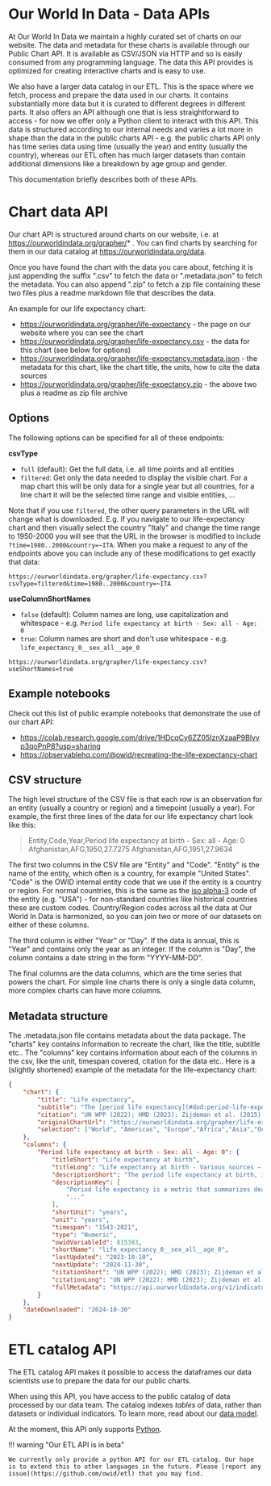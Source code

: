 # Our World In Data - Data APIs

At Our World In Data we maintain a highly curated set of charts on our website. The data and metadata for these charts is available through our Public Chart API. It is available as CSV/JSON via HTTP and so is easily consumed from any programming language. The data this API provides is optimized for creating interactive charts and is easy to use.

We also have a larger data catalog in our ETL. This is the space where we fetch, process and prepare the data used in our charts. It contains substantially more data but it is curated to different degrees in different parts. It also offers an API although one that is less straightforward to access - for now we offer only a Python client to interact with this API. This data is structured according to our internal needs and varies a lot more in shape than the data in the public charts API - e.g. the public charts API only has time series data using time (usually the year) and entity (usually the country), whereas our ETL often has much larger datasets than contain additional dimensions like a breakdown by age group and gender.

This documentation briefly describes both of these APIs.

# Chart data API

Our chart API is structured around charts on our website, i.e. at https://ourworldindata.org/grapher/* . You can find charts by searching for them in our data catalog at https://ourworldindata.org/data.

Once you have found the chart with the data you care about, fetching it is just appending the suffix ".csv" to fetch the data or ".metadata.json" to fetch the metadata. You can also append ".zip" to fetch a zip file containing these two files plus a readme markdown file that describes the data.

An example for our life expectancy chart:
- https://ourworldindata.org/grapher/life-expectancy - the page on our website where you can see the chart
- https://ourworldindata.org/grapher/life-expectancy.csv - the data for this chart (see below for options)
- https://ourworldindata.org/grapher/life-expectancy.metadata.json - the metadata for this chart, like the chart title, the units, how to cite the data sources
- https://ourworldindata.org/grapher/life-expectancy.zip - the above two plus a readme as zip file archive

## Options

The following options can be specified for all of these endpoints:

**csvType**
- `full` (default): Get the full data, i.e. all time points and all entities
- `filtered`: Get only the data needed to display the visible chart. For a map chart this will be only data for a single year but all countries, for a line chart it will be the selected time range and visible entities, ...

Note that if you use `filtered`, the other query parameters in the URL will change what is downloaded. E.g. if you navigate to our life-expectancy chart and then visually select the country "Italy" and change the time range to 1950-2000 you will see that the URL in the browser is modified to include `?time=1980..2000&country=~ITA`. When you make a request to any of the endpoints above you can include any of these modifications to get exactly that data:

```
https://ourworldindata.org/grapher/life-expectancy.csv?csvType=filtered&time=1980..2000&country=~ITA
```

**useColumnShortNames**
- `false` (default): Column names are long, use capitalization and whitespace - e.g. `Period life expectancy at birth - Sex: all - Age: 0`
- `true`: Column names are short and don't use whitespace - e.g. `life_expectancy_0__sex_all__age_0`

```
https://ourworldindata.org/grapher/life-expectancy.csv?useShortNames=true
```

## Example notebooks

Check out this list of public example notebooks that demonstrate the use of our chart API:
- https://colab.research.google.com/drive/1HDcqCy6ZZ05IznXzaaP9Blvvp3qoPnP8?usp=sharing
- https://observablehq.com/@owid/recreating-the-life-expectancy-chart

## CSV structure

The high level structure of the CSV file is that each row is an observation for an entity (usually a country or region) and a timepoint (usually a year). For example, the first three lines of the data for our life expectancy chart look like this:

> Entity,Code,Year,Period life expectancy at birth - Sex: all - Age: 0
> Afghanistan,AFG,1950,27.7275
> Afghanistan,AFG,1951,27.9634

The first two columns in the CSV file are "Entity" and "Code". "Entity" is the name of the entity, which often is a country, for example "United States". "Code" is the OWID internal entity code that we use if the entity is a country or region. For normal countries, this is the same as the [iso alpha-3](https://en.wikipedia.org/wiki/ISO_3166-1_alpha-3) code of the entity (e.g. "USA") - for non-standard countries like historical countries these are custom codes. Country/Region codes across all the data at Our World In Data is harmonized, so you can join two or more of our datasets on either of these columns.

The third column is either "Year" or "Day". If the data is annual, this is "Year" and contains only the year as an integer. If the column is "Day", the column contains a date string in the form "YYYY-MM-DD".

The final columns are the data columns, which are the time series that powers the chart. For simple line charts there is only a single data column, more complex charts can have more columns.

## Metadata structure

The .metadata.json file contains metadata about the data package. The "charts" key contains information to recreate the chart, like the title, subtitle etc.. The "columns" key contains information about each of the columns in the csv, like the unit, timespan covered, citation for the data etc.. Here is a (slightly shortened) example of the metadata for the life-expectancy chart:

```json
{
    "chart": {
        "title": "Life expectancy",
        "subtitle": "The [period life expectancy](#dod:period-life-expectancy) at birth, in a given year.",
        "citation": "UN WPP (2022); HMD (2023); Zijdeman et al. (2015); Riley (2005)",
        "originalChartUrl": "https://ourworldindata.org/grapher/life-expectancy",
        "selection": ["World", "Americas", "Europe","Africa","Asia","Oceania"]
    },
    "columns": {
        "Period life expectancy at birth - Sex: all - Age: 0": {
            "titleShort": "Life expectancy at birth",
            "titleLong": "Life expectancy at birth - Various sources – period tables",
            "descriptionShort": "The period life expectancy at birth, in a given year.",
            "descriptionKey": [
                "Period life expectancy is a metric that summarizes death rates across all age groups in one particular year.",
                "..."
            ],
            "shortUnit": "years",
            "unit": "years",
            "timespan": "1543-2021",
            "type": "Numeric",
            "owidVariableId": 815383,
            "shortName": "life_expectancy_0__sex_all__age_0",
            "lastUpdated": "2023-10-10",
            "nextUpdate": "2024-11-30",
            "citationShort": "UN WPP (2022); HMD (2023); Zijdeman et al. (2015); Riley (2005) – with minor processing by Our World in Data",
            "citationLong": "UN WPP (2022); HMD (2023); Zijdeman et al. (2015); Riley (2005) – ...",
            "fullMetadata": "https://api.ourworldindata.org/v1/indicators/815383.metadata.json"
        }
    },
    "dateDownloaded": "2024-10-30"
}
```

# ETL catalog API

The ETL catalog API makes it possible to access the dataframes our data scientists use to prepare the data for our public charts.

When using this API, you have access to the public catalog of data processed by our data team. The catalog indexes _tables_ of data, rather than datasets or individual indicators. To learn more, read about our [data model](../architecture/design/common-format.md).

At the moment, this API only supports [Python](python.ipynb).


!!! warning "Our ETL API is in beta"

    We currently only provide a python API for our ETL catalog. Our hope is to extend this to other languages in the future. Please [report any issue](https://github.com/owid/etl) that you may find.
